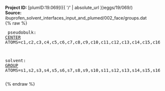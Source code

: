 **Project ID:** [plumID:19.069]({{ '/' | absolute_url }}eggs/19/069/)  
**Source:** ibuprofen_solvent_interfaces_input_and_plumed/002_face/groups.dat  
{% raw %}<pre>
pseudobulk: <a href="https://plumed.github.io/doc-master/user-doc/html/_c_e_n_t_e_r.html">CENTER</a> ATOMS=c1,c2,c3,c4,c5,c6,c7,c8,c9,c10,c11,c12,c13,c14,c15,c16,c17,c18,c19,c20,c21,c22,c23,c24,c25,c26,c27,c28,c29,c30,c31,c32,c33,c34,c35,c36,c37,c38,c39,c40,c41,c42,c43,c44,c45,c46,c47,c48,c49,c50,c51,c52,c53,c54,c55,c56,c57,c58,c59,c60,c61,c62,c63,c64,c65,c66,c67,c68,c69,c70,c71,c72,c73,c74,c75,c76,c77,c78,c79,c80,c81,c82,c83,c84,c85,c86,c87,c88,c89,c90,c91,c92,c93,c94,c95,c96,c97,c98,c99,c100,c101,c102,c103,c104,c105,c106,c107,c108,c109,c110,c111,c112,c113,c114,c115,c116,c117,c118,c119,c120,c121,c122,c123,c124,c125,c126,c127,c128

solvent: <a href="https://plumed.github.io/doc-master/user-doc/html/_g_r_o_u_p.html">GROUP</a> ATOMS=s1,s2,s3,s4,s5,s6,s7,s8,s9,s10,s11,s12,s13,s14,s15,s16,s17,s18,s19,s20,s21,s22,s23,s24,s25,s26,s27,s28,s29,s30,s31,s32,s33,s34,s35,s36,s37,s38,s39,s40,s41,s42,s43,s44,s45,s46,s47,s48,s49,s50,s51,s52,s53,s54,s55,s56,s57,s58,s59,s60,s61,s62,s63,s64,s65,s66,s67,s68,s69,s70,s71,s72,s73,s74,s75,s76,s77,s78,s79,s80,s81,s82,s83,s84,s85,s86,s87,s88,s89,s90,s91,s92,s93,s94,s95,s96,s97,s98,s99,s100,s101,s102,s103,s104,s105,s106,s107,s108,s109,s110,s111,s112,s113,s114,s115,s116,s117,s118,s119,s120,s121,s122,s123,s124,s125,s126,s127,s128,s129,s130,s131,s132,s133,s134,s135,s136,s137,s138,s139,s140,s141,s142,s143,s144,s145,s146,s147,s148,s149,s150,s151,s152,s153,s154,s155,s156,s157,s158,s159,s160,s161,s162,s163,s164,s165,s166,s167,s168,s169,s170,s171,s172,s173,s174,s175,s176,s177,s178,s179,s180,s181,s182,s183,s184,s185,s186,s187,s188,s189,s190,s191,s192,s193,s194,s195,s196,s197,s198,s199,s200,s201,s202,s203,s204,s205,s206,s207,s208,s209,s210,s211,s212,s213,s214,s215,s216,s217,s218,s219,s220,s221,s222,s223,s224,s225,s226,s227,s228,s229,s230,s231,s232,s233,s234,s235,s236,s237,s238,s239,s240,s241,s242,s243,s244,s245,s246,s247,s248,s249,s250,s251,s252,s253,s254,s255,s256,s257,s258,s259,s260,s261,s262,s263,s264,s265,s266,s267,s268,s269,s270,s271,s272,s273,s274,s275,s276,s277,s278,s279,s280,s281,s282,s283,s284,s285,s286,s287,s288,s289,s290,s291,s292,s293,s294,s295,s296,s297,s298,s299,s300,s301,s302,s303,s304,s305,s306,s307,s308,s309,s310,s311,s312,s313,s314,s315,s316,s317,s318,s319,s320,s321,s322,s323,s324,s325,s326,s327,s328,s329,s330,s331,s332,s333,s334,s335,s336,s337,s338,s339,s340,s341,s342,s343,s344,s345,s346,s347,s348,s349,s350,s351,s352,s353,s354,s355,s356,s357,s358,s359,s360,s361,s362,s363,s364,s365,s366,s367,s368,s369,s370,s371,s372,s373,s374,s375,s376,s377,s378,s379,s380,s381,s382,s383,s384,s385,s386,s387,s388,s389,s390,s391,s392,s393,s394,s395,s396,s397,s398,s399,s400,s401,s402,s403,s404,s405,s406,s407,s408,s409,s410,s411,s412,s413,s414,s415,s416,s417,s418,s419,s420,s421,s422,s423,s424,s425,s426,s427,s428,s429,s430,s431,s432,s433,s434,s435,s436,s437,s438,s439,s440,s441,s442,s443,s444,s445,s446,s447,s448,s449,s450,s451,s452,s453,s454,s455,s456,s457,s458,s459,s460,s461,s462,s463,s464,s465,s466,s467,s468,s469,s470,s471,s472,s473,s474,s475,s476,s477,s478,s479,s480,s481,s482,s483,s484,s485,s486,s487,s488,s489,s490,s491,s492,s493,s494,s495,s496,s497,s498,s499,s500,s501,s502,s503,s504,s505,s506,s507,s508,s509,s510,s511,s512,s513,s514,s515,s516,s517,s518,s519,s520,s521,s522,s523,s524,s525,s526,s527,s528,s529,s530,s531,s532,s533,s534,s535,s536,s537,s538,s539,s540,s541,s542,s543,s544,s545,s546,s547,s548,s549,s550,s551,s552,s553,s554,s555,s556,s557,s558,s559,s560,s561,s562,s563,s564,s565,s566,s567,s568,s569,s570,s571,s572,s573,s574,s575,s576,s577,s578,s579,s580,s581,s582,s583,s584,s585,s586,s587,s588,s589,s590,s591,s592,s593,s594,s595,s596,s597,s598,s599,s600,s601,s602,s603,s604,s605,s606,s607,s608,s609,s610,s611,s612,s613,s614,s615,s616,s617,s618,s619,s620,s621,s622,s623,s624,s625,s626,s627,s628,s629,s630,s631,s632,s633,s634,s635,s636,s637,s638,s639,s640,s641,s642,s643,s644,s645,s646,s647,s648,s649,s650,s651,s652,s653,s654,s655,s656,s657,s658,s659,s660,s661,s662,s663,s664,s665,s666,s667,s668,s669,s670,s671,s672,s673,s674,s675,s676,s677,s678,s679,s680,s681,s682,s683,s684,s685,s686,s687,s688,s689,s690,s691,s692,s693,s694,s695,s696,s697,s698,s699,s700,s701,s702,s703,s704,s705,s706,s707,s708,s709,s710,s711,s712,s713,s714,s715,s716,s717,s718,s719,s720,s721,s722,s723,s724,s725,s726,s727,s728,s729,s730,s731,s732,s733,s734,s735,s736,s737,s738,s739,s740,s741,s742,s743,s744,s745,s746,s747,s748,s749,s750,s751,s752,s753,s754,s755,s756,s757,s758,s759,s760,s761,s762,s763,s764,s765,s766,s767,s768,s769,s770,s771,s772,s773,s774,s775,s776,s777,s778,s779,s780,s781,s782,s783,s784,s785,s786,s787,s788,s789,s790,s791,s792,s793,s794,s795,s796,s797,s798,s799,s800,s801,s802,s803,s804,s805,s806,s807,s808,s809,s810,s811,s812,s813,s814,s815,s816,s817,s818,s819,s820,s821,s822,s823,s824,s825,s826,s827,s828,s829,s830,s831,s832,s833,s834,s835,s836,s837,s838,s839,s840,s841,s842,s843,s844,s845,s846,s847,s848,s849,s850,s851,s852,s853,s854,s855,s856,s857,s858,s859,s860,s861,s862,s863,s864,s865,s866,s867,s868,s869,s870,s871,s872,s873,s874,s875,s876,s877,s878,s879,s880,s881,s882,s883,s884,s885,s886,s887,s888,s889,s890,s891,s892,s893,s894,s895,s896,s897,s898,s899,s900,s901,s902,s903,s904,s905,s906,s907,s908,s909,s910,s911,s912,s913,s914,s915,s916,s917,s918,s919,s920,s921,s922,s923,s924,s925,s926,s927,s928,s929,s930,s931,s932,s933,s934,s935,s936,s937,s938,s939,s940,s941,s942,s943,s944,s945,s946,s947,s948,s949,s950,s951,s952,s953,s954,s955,s956,s957,s958,s959,s960,s961,s962,s963,s964,s965,s966,s967,s968,s969,s970,s971,s972,s973,s974,s975,s976,s977,s978,s979,s980,s981,s982,s983,s984,s985,s986,s987,s988,s989,s990,s991,s992,s993,s994,s995,s996,s997,s998,s999,s1000,s1001,s1002,s1003,s1004,s1005,s1006,s1007,s1008,s1009,s1010,s1011,s1012,s1013,s1014,s1015,s1016,s1017,s1018,s1019,s1020,s1021,s1022,s1023,s1024,s1025,s1026,s1027,s1028,s1029,s1030,s1031,s1032,s1033,s1034,s1035,s1036,s1037,s1038,s1039,s1040,s1041,s1042,s1043,s1044,s1045,s1046,s1047,s1048,s1049,s1050,s1051,s1052,s1053,s1054,s1055,s1056,s1057,s1058,s1059,s1060,s1061,s1062,s1063,s1064,s1065,s1066,s1067,s1068,s1069,s1070,s1071,s1072,s1073,s1074,s1075,s1076,s1077,s1078,s1079,s1080,s1081,s1082,s1083,s1084,s1085,s1086,s1087,s1088,s1089,s1090,s1091,s1092,s1093,s1094,s1095,s1096,s1097,s1098,s1099,s1100,s1101,s1102,s1103,s1104,s1105,s1106,s1107,s1108,s1109,s1110,s1111,s1112,s1113,s1114,s1115,s1116,s1117,s1118,s1119,s1120,s1121,s1122,s1123,s1124,s1125,s1126,s1127,s1128,s1129,s1130,s1131,s1132,s1133,s1134,s1135,s1136,s1137,s1138,s1139,s1140,s1141,s1142,s1143,s1144,s1145,s1146,s1147,s1148,s1149,s1150,s1151,s1152,s1153,s1154,s1155,s1156,s1157,s1158,s1159,s1160,s1161,s1162,s1163,s1164,s1165,s1166,s1167,s1168,s1169,s1170,s1171,s1172,s1173,s1174,s1175,s1176,s1177,s1178,s1179,s1180,s1181,s1182,s1183,s1184,s1185,s1186,s1187,s1188,s1189,s1190,s1191,s1192,s1193,s1194,s1195,s1196,s1197,s1198,s1199,s1200,s1201,s1202,s1203,s1204,s1205,s1206,s1207,s1208,s1209,s1210,s1211,s1212,s1213,s1214,s1215,s1216,s1217,s1218,s1219,s1220,s1221,s1222,s1223,s1224,s1225,s1226,s1227,s1228,s1229,s1230,s1231,s1232,s1233,s1234,s1235,s1236,s1237,s1238,s1239,s1240,s1241,s1242,s1243,s1244,s1245,s1246,s1247,s1248,s1249,s1250,s1251,s1252,s1253,s1254,s1255,s1256,s1257,s1258,s1259,s1260,s1261,s1262,s1263,s1264,s1265,s1266,s1267,s1268,s1269,s1270,s1271,s1272,s1273,s1274,s1275,s1276,s1277,s1278,s1279,s1280,s1281,s1282,s1283,s1284,s1285,s1286,s1287,s1288,s1289,s1290,s1291,s1292,s1293,s1294,s1295,s1296,s1297,s1298,s1299,s1300,s1301,s1302,s1303,s1304,s1305,s1306,s1307,s1308,s1309,s1310,s1311,s1312,s1313,s1314,s1315,s1316,s1317,s1318,s1319,s1320,s1321,s1322,s1323,s1324,s1325,s1326,s1327,s1328,s1329,s1330,s1331,s1332,s1333,s1334,s1335,s1336,s1337,s1338,s1339,s1340,s1341,s1342,s1343,s1344,s1345,s1346,s1347,s1348,s1349,s1350,s1351,s1352,s1353,s1354,s1355,s1356,s1357,s1358,s1359,s1360,s1361,s1362,s1363,s1364,s1365,s1366,s1367,s1368,s1369,s1370,s1371,s1372,s1373,s1374,s1375,s1376,s1377,s1378,s1379,s1380,s1381,s1382,s1383,s1384,s1385,s1386,s1387,s1388,s1389,s1390,s1391,s1392,s1393,s1394,s1395,s1396,s1397,s1398,s1399,s1400,s1401,s1402,s1403,s1404,s1405,s1406,s1407,s1408,s1409,s1410,s1411,s1412,s1413,s1414,s1415,s1416,s1417,s1418,s1419,s1420,s1421,s1422,s1423,s1424,s1425,s1426,s1427,s1428,s1429,s1430,s1431,s1432,s1433,s1434,s1435,s1436,s1437,s1438,s1439,s1440,s1441,s1442,s1443,s1444,s1445,s1446,s1447,s1448,s1449,s1450,s1451,s1452,s1453,s1454,s1455,s1456,s1457,s1458,s1459,s1460,s1461,s1462,s1463,s1464,s1465,s1466,s1467,s1468,s1469,s1470,s1471,s1472,s1473,s1474,s1475,s1476,s1477,s1478,s1479,s1480,s1481,s1482,s1483,s1484,s1485,s1486,s1487,s1488,s1489,s1490,s1491,s1492,s1493,s1494,s1495,s1496,s1497,s1498,s1499,s1500,s1501,s1502,s1503,s1504,s1505,s1506,s1507,s1508,s1509,s1510,s1511,s1512,s1513,s1514,s1515,s1516,s1517,s1518,s1519,s1520,s1521,s1522,s1523,s1524,s1525,s1526,s1527,s1528,s1529,s1530,s1531,s1532,s1533,s1534,s1535,s1536,s1537,s1538,s1539,s1540,s1541,s1542,s1543,s1544,s1545,s1546,s1547,s1548,s1549,s1550,s1551,s1552,s1553,s1554,s1555,s1556,s1557,s1558,s1559,s1560,s1561,s1562,s1563,s1564,s1565,s1566,s1567,s1568,s1569,s1570,s1571,s1572,s1573,s1574,s1575,s1576,s1577,s1578,s1579,s1580,s1581,s1582,s1583,s1584,s1585,s1586,s1587,s1588,s1589,s1590,s1591,s1592,s1593,s1594,s1595,s1596,s1597,s1598,s1599,s1600,s1601,s1602,s1603,s1604,s1605,s1606,s1607,s1608,s1609,s1610,s1611,s1612,s1613,s1614,s1615,s1616,s1617,s1618,s1619,s1620,s1621,s1622,s1623,s1624,s1625,s1626,s1627,s1628,s1629,s1630,s1631,s1632,s1633,s1634,s1635,s1636,s1637,s1638,s1639,s1640,s1641,s1642,s1643,s1644,s1645,s1646,s1647,s1648,s1649,s1650,s1651,s1652,s1653,s1654,s1655,s1656,s1657,s1658,s1659,s1660,s1661,s1662,s1663,s1664,s1665,s1666,s1667,s1668,s1669,s1670,s1671,s1672,s1673,s1674,s1675,s1676,s1677,s1678,s1679,s1680,s1681,s1682,s1683,s1684,s1685,s1686,s1687,s1688,s1689,s1690,s1691,s1692,s1693,s1694,s1695,s1696,s1697,s1698,s1699,s1700,s1701,s1702,s1703,s1704,s1705,s1706,s1707,s1708,s1709,s1710,s1711,s1712,s1713,s1714,s1715,s1716,s1717,s1718,s1719,s1720,s1721,s1722,s1723,s1724,s1725,s1726,s1727,s1728,s1729,s1730,s1731,s1732,s1733,s1734,s1735,s1736,s1737,s1738,s1739,s1740,s1741,s1742,s1743,s1744,s1745,s1746,s1747,s1748,s1749,s1750,s1751,s1752,s1753,s1754,s1755,s1756,s1757,s1758,s1759,s1760,s1761,s1762,s1763,s1764,s1765,s1766,s1767,s1768,s1769,s1770,s1771,s1772,s1773,s1774,s1775,s1776,s1777,s1778,s1779,s1780,s1781,s1782,s1783,s1784,s1785,s1786,s1787,s1788,s1789,s1790,s1791,s1792,s1793,s1794,s1795,s1796,s1797,s1798,s1799,s1800,s1801,s1802,s1803,s1804,s1805,s1806,s1807,s1808,s1809,s1810,s1811,s1812,s1813,s1814,s1815,s1816,s1817,s1818,s1819,s1820,s1821,s1822,s1823,s1824,s1825,s1826,s1827,s1828,s1829,s1830,s1831,s1832,s1833,s1834,s1835,s1836,s1837,s1838,s1839,s1840,s1841,s1842,s1843,s1844,s1845,s1846,s1847,s1848,s1849,s1850,s1851,s1852,s1853,s1854,s1855,s1856
</pre>{% endraw %}

